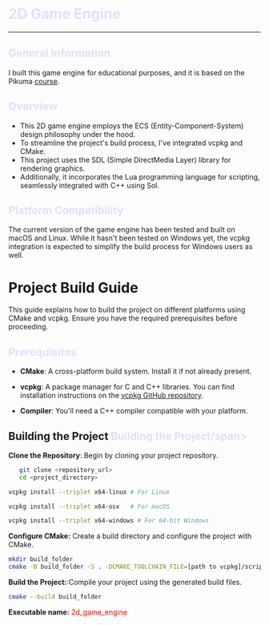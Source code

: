 # <span style="color:#e0e0ff">2D Game Engine</span>

---
## <span style="color:#e0e0ff">General Information</span>
I built this game engine for educational purposes, and it is based on the Pikuma  [course](https://pikuma.com/courses/cpp-2d-game-engine-development).

## <span style="color:#e0e0ff">Overview</span>
- This 2D game engine employs the ECS (Entity-Component-System) design philosophy under the hood.
- To streamline the project's build process, I've integrated vcpkg and CMake.
- This project uses the SDL (Simple DirectMedia Layer) library for rendering graphics.
- Additionally, it incorporates the Lua programming language for scripting, seamlessly integrated with C++ using Sol.

## <span style="color:#e0e0ff">Platform Compatibility</span>
The current version of the game engine has been tested and built on macOS and Linux. While it hasn't been tested on Windows yet, the vcpkg integration is expected to simplify the build process for Windows users as well.

# Project Build Guide 

This guide explains how to build the project on different platforms using CMake and vcpkg. Ensure you have the required prerequisites before proceeding.

## <span style="color:#e0e0ff">Prerequisites</span>

- **CMake**: A cross-platform build system. Install it if not already present.

- **vcpkg**: A package manager for C and C++ libraries. You can find installation instructions on the [vcpkg GitHub repository](https://github.com/microsoft/vcpkg).

- **Compiler**: You'll need a C++ compiler compatible with your platform.

## Building the Project  <span style="color:#e0e0ff">Building the Project/span>

**Clone the Repository**: Begin by cloning your project repository.

```bash
   git clone <repository_url>
   cd <project_directory>
```

````bash
vcpkg install --triplet x64-linux # For Linux 
````
````bash
vcpkg install --triplet x64-osx   # For macOS
````
````bash
vcpkg install --triplet x64-windows # For 64-bit Windows
````
**Configure CMake:** Create a build directory and configure the project with CMake.
````bash
mkdir build_folder
cmake -B build_folder -S . -DCMAKE_TOOLCHAIN_FILE=[path to vcpkg]/scripts/buildsystems/vcpkg.cmake
````
**Build the Project:**:Compile your project using the generated build files.
````bash
cmake --build build_folder
````

**Executable name:** <span style="color:RED">2d_game_engine</span>
